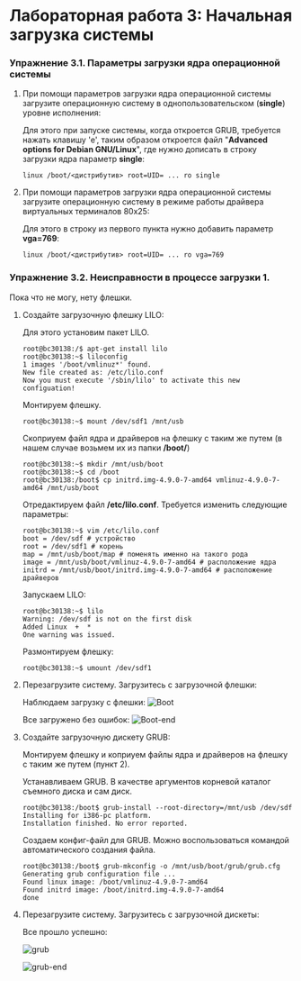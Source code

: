 # Лабораторная работа 3: Начальная загрузка системы

### Упражнение 3.1. Параметры загрузки ядра операционной системы

1. При помощи параметров загрузки ядра операционной системы загрузите операционную систему в однопользовательском (**single**) уровне исполнения:
   
    Для этого при запуске системы, когда откроется GRUB, требуется нажать клавишу 'e', таким образом откроется файл "**Advanced options for Debian GNU/Linux**", где нужно дописать в строку загрузки ядра параметр **single**:
   
    ```console
    linux /boot/<дистрибутив> root=UID= ... ro single
    ```  

2. При помощи параметров загрузки ядра операционной системы загрузите операционную систему в режиме работы драйвера виртуальных терминалов 80x25:
    
    Для этого в строку из первого пункта нужно добавить параметр **vga=769**:

    ```console
    linux /boot/<дистрибутив> root=UID= ... ro vga=769
    ``` 

### Упражнение 3.2. Неисправности в процессе загрузки 1. 

Пока что не могу, нету флешки.

1. Создайте загрузочную флешку LILO:

    Для этого установим пакет LILO.
    ```console
    root@bc30138:/$ apt-get install lilo 
    root@bc30138:~$ liloconfig
    1 images '/boot/vmlinuz*' found.
    New file created as: /etc/lilo.conf 
    Now you must execute '/sbin/lilo' to activate this new configuation!
    ```

    Монтируем флешку. 

    ```console
    root@bc30138:~$ mount /dev/sdf1 /mnt/usb
    ```

    Скоприуем файл ядра и драйверов на флешку с таким же путем (в нашем случае возьмем их из папки **/boot/**)

    ```console
    root@bc30138:~$ mkdir /mnt/usb/boot
    root@bc30138:~$ cd /boot
    root@bc30138:/boot$ cp initrd.img-4.9.0-7-amd64 vmlinuz-4.9.0-7-amd64 /mnt/usb/boot
    ```

    Отредактируем файл **/etc/lilo.conf**. Требуется изменить следующие параметры: 
    ```console
    root@bc30138:~$ vim /etc/lilo.conf
    boot = /dev/sdf # устройство
    root = /dev/sdf1 # корень
    map = /mnt/usb/boot/map # поменять именно на такого рода
    image = /mnt/usb/boot/vmlinuz-4.9.0-7-amd64 # расположение ядра
    initrd = /mnt/usb/boot/initrd.img-4.9.0-7-amd64 # расположение драйверов
    ```

    Запускаем LILO:
    ```console
    root@bc30138:~$ lilo
    Warning: /dev/sdf is not on the first disk
    Added Linux  +  *
    One warning was issued.
    ```

    Размонтируем флешку: 

    ```console
    root@bc30138:~$ umount /dev/sdf1
    ```

2. Перезагрузите систему. Загрузитесь с загрузочной флешки:
    
    Наблюдаем загрузку с флешки:
    ![Boot](https://raw.githubusercontent.com/BC30138/Studying/master/ADMIN/Labs/Screens/boot.png)

    Все загружено без ошибок:
    ![Boot-end](https://github.com/BC30138/Studying/blob/master/ADMIN/Labs/Screens/bootend.png?raw=true)

3. Создайте загрузочную дискету GRUB:
   
    Монтируем флешку и коприуем файлы ядра и драйверов на флешку с таким же путем (пункт 2). 
   
    Устанавливаем GRUB. В качестве аргументов корневой каталог съемного диска и сам диск.
    ```console
    root@bc30138:/boot$ grub-install --root-directory=/mnt/usb /dev/sdf
    Installing for i386-pc platform.
    Installation finished. No error reported.
    ```

    Создаем конфиг-файл для GRUB. Можно воспользоваться командой автоматического создания файла.

    ```console
    root@bc30138:/boot$ grub-mkconfig -o /mnt/usb/boot/grub/grub.cfg
    Generating grub configuration file ...
    Found linux image: /boot/vmlinuz-4.9.0-7-amd64
    Found initrd image: /boot/initrd.img-4.9.0-7-amd64
    done
    ```
4. Перезагрузите систему. Загрузитесь с загрузочной дискеты:
   
   Все прошло успешно:

   ![grub](https://github.com/BC30138/Studying/blob/master/ADMIN/Labs/Screens/boot-grub.png?raw=true)

   ![grub-end](https://github.com/BC30138/Studying/blob/master/ADMIN/Labs/Screens/grub-end.png?raw=true)